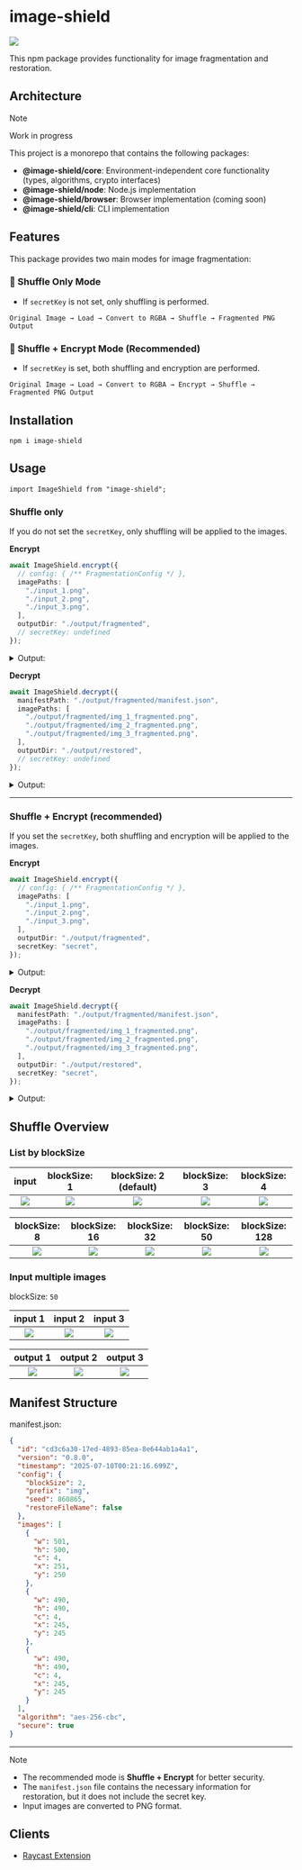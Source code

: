 # image-shield

![](.docs/figure.png)

This npm package provides functionality for image fragmentation and restoration.

## Architecture

> [!NOTE]
> Work in progress

This project is a monorepo that contains the following packages:

- **@image-shield/core**: Environment-independent core functionality (types, algorithms, crypto interfaces)
- **@image-shield/node**: Node.js implementation
- **@image-shield/browser**: Browser implementation (coming soon)
- **@image-shield/cli**: CLI implementation

## Features

This package provides two main modes for image fragmentation:

### 🔀 Shuffle Only Mode
- If `secretKey` is not set, only shuffling is performed.

```
Original Image → Load → Convert to RGBA → Shuffle → Fragmented PNG Output
```

### 🔐 Shuffle + Encrypt Mode (Recommended)
- If `secretKey` is set, both shuffling and encryption are performed.

```
Original Image → Load → Convert to RGBA → Encrypt → Shuffle → Fragmented PNG Output
```

## Installation

```
npm i image-shield
```

## Usage

```
import ImageShield from "image-shield";
```

### Shuffle only

If you do not set the `secretKey`, only shuffling will be applied to the images.

**Encrypt**

```ts
await ImageShield.encrypt({
  // config: { /** FragmentationConfig */ },
  imagePaths: [
    "./input_1.png",
    "./input_2.png",
    "./input_3.png",
  ],
  outputDir: "./output/fragmented",
  // secretKey: undefined
});
```

<details>
<summary>Output:</summary>

```
output
└── fragmented
    ├── img_1_fragmented.png
    ├── img_2_fragmented.png
    ├── img_3_fragmented.png
    └── manifest.json
```

| input 1 | input 2 | input 3 |
|:-------:|:---------------:|:---------------:|
| ![](.docs/input_sample.png) | ![](.docs/input_sample_mono.png) | ![](.docs/input_sample_blue.png) |
| 500 x 500px (109KB) | 400 x 600px (4KB) | 600 x 400px (3KB) |

| output 1 | output 2 | output 3 |
|:-------:|:---------------:|:---------------:|
| ![](.docs/fragmented1/img_1_fragmented.png) | ![](.docs/fragmented1/img_2_fragmented.png) | ![](.docs/fragmented1/img_3_fragmented.png) |
| 494 x 494px (334KB) | 494 x 494px (335KB) | 494 x 494px (334KB) |

</details>

**Decrypt**

```ts
await ImageShield.decrypt({
  manifestPath: "./output/fragmented/manifest.json",
  imagePaths: [
    "./output/fragmented/img_1_fragmented.png",
    "./output/fragmented/img_2_fragmented.png",
    "./output/fragmented/img_3_fragmented.png",
  ],
  outputDir: "./output/restored",
  // secretKey: undefined
});
```

<details>
<summary>Output:</summary>

```
output
└── restored
    ├── img_1.png
    ├── img_2.png
    └── img_3.png
```

| input 1 | input 2 | input 3 |
|:-------:|:---------------:|:---------------:|
| ![](.docs/fragmented1/img_1_fragmented.png) | ![](.docs/fragmented1/img_2_fragmented.png) | ![](.docs/fragmented1/img_3_fragmented.png) |
| 494 x 494px (334KB) | 494 x 494px (335KB) | 494 x 494px (334KB) |

| output 1 | output 2 | output 3 |
|:-------:|:---------------:|:---------------:|
| ![](.docs/restored1/img_1.png) | ![](.docs/restored1/img_2.png) | ![](.docs/restored1/img_3.png) |
| 500 x 500px (117KB) | 400 x 600px (2KB) | 600 x 400px (2KB) |

</details>

---

### Shuffle + Encrypt (recommended)

If you set the `secretKey`, both shuffling and encryption will be applied to the images.

**Encrypt**

```ts
await ImageShield.encrypt({
  // config: { /** FragmentationConfig */ },
  imagePaths: [
    "./input_1.png",
    "./input_2.png",
    "./input_3.png",
  ],
  outputDir: "./output/fragmented",
  secretKey: "secret",
});
```

<details>
<summary>Output:</summary>

```
output
└── fragmented
    ├── img_1_fragmented.png
    ├── img_2_fragmented.png
    ├── img_3_fragmented.png
    └── manifest.json
```

| input 1 | input 2 | input 3 |
|:-------:|:---------------:|:---------------:|
| ![](.docs/input_sample.png) | ![](.docs/input_sample_mono.png) | ![](.docs/input_sample_blue.png) |
| 500 x 500px (109KB) | 400 x 600px (4KB) | 600 x 400px (3KB) |

| output 1 | output 2 | output 3 |
|:-------:|:---------------:|:---------------:|
| ![](.docs/fragmented2/img_1_fragmented.png) | ![](.docs/fragmented2/img_2_fragmented.png) | ![](.docs/fragmented2/img_3_fragmented.png) |
| 494 x 494px (976KB) | 494 x 494px (976KB) | 494 x 494px (976KB) |

</details>

**Decrypt**

```ts
await ImageShield.decrypt({
  manifestPath: "./output/fragmented/manifest.json",
  imagePaths: [
    "./output/fragmented/img_1_fragmented.png",
    "./output/fragmented/img_2_fragmented.png",
    "./output/fragmented/img_3_fragmented.png",
  ],
  outputDir: "./output/restored",
  secretKey: "secret",
});
```

<details>
<summary>Output:</summary>

```
output
└── restored
    ├── img_1.png
    ├── img_2.png
    └── img_3.png
```

| input 1 | input 2 | input 3 |
|:-------:|:---------------:|:---------------:|
| ![](.docs/fragmented2/img_1_fragmented.png) | ![](.docs/fragmented2/img_2_fragmented.png) | ![](.docs/fragmented2/img_3_fragmented.png) |
| 494 x 494px (976KB) | 494 x 494px (976KB) | 494 x 494px (976KB) |

| output 1 | output 2 | output 3 |
|:-------:|:---------------:|:---------------:|
| ![](.docs/restored2/img_1.png) | ![](.docs/restored2/img_2.png) | ![](.docs/restored2/img_3.png) |
| 500 x 500px (117KB) | 400 x 600px (2KB) | 600 x 400px (2KB) |

</details>


## Shuffle Overview

### List by blockSize

| input | blockSize: 1 | blockSize: 2 (default) | blockSize: 3 | blockSize: 4 |
|:-------:|:---------------:|:---------------:|:---------------:|:----------------:|
| ![](.docs/input_sample.png) | ![](.docs/output_1.png) | ![](.docs/output_2.png) | ![](.docs/output_3.png) | ![](.docs/output_4.png) |

| blockSize: 8 | blockSize: 16 | blockSize: 32 | blockSize: 50 | blockSize: 128 |
|:-------:|:---------------:|:---------------:|:---------------:|:----------------:|
| ![](.docs/output_8.png) | ![](.docs/output_16.png) | ![](.docs/output_32.png) | ![](.docs/output_50.png) | ![](.docs/output_128.png) |

### Input multiple images

blockSize: `50`

| input 1 | input 2 | input 3 |
|:-------:|:---------------:|:---------------:|
| ![](.docs/input_sample.png) | ![](.docs/input_sample_mono.png) | ![](.docs/input_sample_blue.png) |

| output 1 | output 2 | output 3 |
|:-------:|:---------------:|:---------------:|
| ![](.docs/output_m0.png) | ![](.docs/output_m1.png) | ![](.docs/output_m2.png) |

## Manifest Structure

manifest.json:

```json
{
  "id": "cd3c6a30-17ed-4893-85ea-8e644ab1a4a1",
  "version": "0.8.0",
  "timestamp": "2025-07-10T00:21:16.699Z",
  "config": {
    "blockSize": 2,
    "prefix": "img",
    "seed": 860865,
    "restoreFileName": false
  },
  "images": [
    {
      "w": 501,
      "h": 500,
      "c": 4,
      "x": 251,
      "y": 250
    },
    {
      "w": 490,
      "h": 490,
      "c": 4,
      "x": 245,
      "y": 245
    },
    {
      "w": 490,
      "h": 490,
      "c": 4,
      "x": 245,
      "y": 245
    }
  ],
  "algorithm": "aes-256-cbc",
  "secure": true
}
```
</details>

---

> [!NOTE]
> - The recommended mode is **Shuffle + Encrypt** for better security.
> - The `manifest.json` file contains the necessary information for restoration, but it does not include the secret key.
> - Input images are converted to PNG format.

## Clients

- [Raycast Extension](https://github.com/tuki0918/raycast-image-shield)


